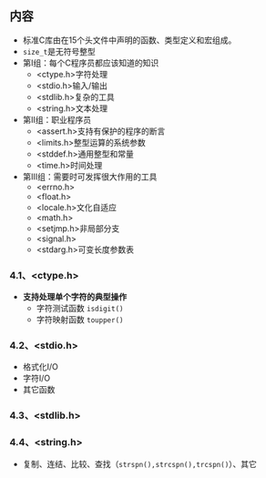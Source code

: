 ## 内容

+ 标准C库由在15个头文件中声明的函数、类型定义和宏组成。
+ `size_t`是无符号整型
+ 第I组：每个C程序员都应该知道的知识
  + <ctype.h>字符处理
  + <stdio.h>输入/输出
  + <stdlib.h>复杂的工具
  + <string.h>文本处理
+ 第II组：职业程序员
  + <assert.h>支持有保护的程序的断言
  + <limits.h>整型运算的系统参数
  + <stddef.h>通用整型和常量
  + <time.h>时间处理
+ 第III组：需要时可发挥很大作用的工具
  + <errno.h>
  + <float.h>
  + <locale.h>文化自适应
  + <math.h>
  + <setjmp.h>非局部分支
  + <signal.h>
  + <stdarg.h>可变长度参数表

### 4.1、<ctype.h>

+ **支持处理单个字符的典型操作**
  + 字符测试函数 `isdigit()`
  + 字符映射函数  `toupper()`

### 4.2、<stdio.h>

+ 格式化I/O
+ 字符I/O
+ 其它函数

### 4.3、<stdlib.h>

### 4.4、<string.h>

+ 复制、连结、比较、查找（`strspn(),strcspn(),trcspn()`）、其它